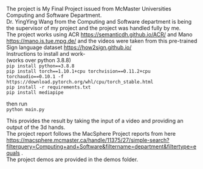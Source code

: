 The project is My Final Project issued from McMaster Universities Computing and Software Department. <br />
Dr. YingYing Wang from the Computing and Software department is being the supervisor of my project and the project was handled fully by me.<br />
The project works using ACR https://semanticdh.github.io/ACR/ and Mano https://mano.is.tue.mpg.de/ and the videos were taken from this pre-trained Sign language dataset https://how2sign.github.io/ <br />
Instructions to install and work- <br />
(works over python 3.8.8) <br />
`pip install python==3.8.8` <br />
`pip install torch==1.10.1+cpu torchvision==0.11.2+cpu torchaudio==0.10.1 -f https://download.pytorch.org/whl/cpu/torch_stable.html` <br />
`pip install -r requirements.txt` <br />
`pip install mediapipe` <br />

then run <br />
`python main.py` <br />

This provides the result by taking the input of a video and providing an output of the 3d hands. <br />
The project report follows the MacSphere Project reports from here https://macsphere.mcmaster.ca/handle/11375/27/simple-search?filterquery=Computing+and+Software&filtername=department&filtertype=equals . <br />
The project demos are provided in the demos folder.
